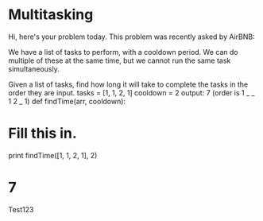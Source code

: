 # Multitasking
Hi, here's your problem today. This problem was recently asked by AirBNB:

We have a list of tasks to perform, with a cooldown period. We can do multiple of these at the same time, but we cannot run the same task simultaneously.

Given a list of tasks, find how long it will take to complete the tasks in the order they are input.
tasks = [1, 1, 2, 1]
cooldown = 2
output: 7 (order is 1 _ _ 1 2 _ 1)
def findTime(arr, cooldown):
  # Fill this in.

print findTime([1, 1, 2, 1], 2)
# 7

Test123
